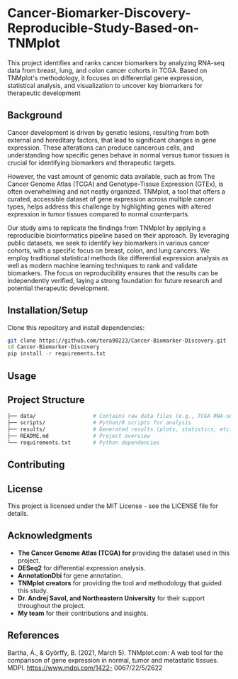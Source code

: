 # Cancer-Biomarker-Discovery-Reproducible-Study-Based-on-TNMplot
This project identifies and ranks cancer biomarkers by analyzing RNA-seq data from breast, lung, and colon cancer cohorts in TCGA. Based on TNMplot's methodology, it focuses on differential gene expression, statistical analysis, and visualization to uncover key biomarkers for therapeutic development

## Background
Cancer development is driven by genetic lesions, resulting from both external and hereditary factors, that lead to significant changes in gene expression. These alterations can produce cancerous cells, and understanding how specific genes behave in normal versus tumor tissues is crucial for identifying biomarkers and therapeutic targets.

However, the vast amount of genomic data available, such as from The Cancer Genome Atlas (TCGA) and Genotype-Tissue Expression (GTEx), is often overwhelming and not neatly organized. TNMplot, a tool that offers a curated, accessible dataset of gene expression across multiple cancer types, helps address this challenge by highlighting genes with altered expression in tumor tissues compared to normal counterparts.

Our study aims to replicate the findings from TNMplot by applying a reproducible bioinformatics pipeline based on their approach. By leveraging public datasets, we seek to identify key biomarkers in various cancer cohorts, with a specific focus on breast, colon, and lung cancers. We employ traditional statistical methods like differential expression analysis as well as modern machine learning techniques to rank and validate biomarkers. The focus on reproducibility ensures that the results can be independently verified, laying a strong foundation for future research and potential therapeutic development.

## Installation/Setup
Clone this repository and install dependencies:
```bash
git clone https://github.com/tera90223/Cancer-Biomarker-Discovery.git
cd Cancer-Biomarker-Discovery
pip install -r requirements.txt
```

## Usage


## Project Structure
``` bash
├── data/                  # Contains raw data files (e.g., TCGA RNA-seq data)
├── scripts/               # Python/R scripts for analysis
├── results/               # Generated results (plots, statistics, etc.)
├── README.md              # Project overview
└── requirements.txt       # Python dependencies
```

## Contributing
## License
This project is licensed under the MIT License - see the LICENSE file for details.

## Acknowledgments 
- __The Cancer Genome Atlas (TCGA) for__ providing the dataset used in this project.
- __DESeq2__ for differential expression analysis.
- __AnnotationDbi__ for gene annotation.
- __TNMplot creators__ for providing the tool and methodology that guided this study.
- __Dr. Andrej Savol, and Northeastern University__ for their support throughout the project.
- __My team__ for their contributions and insights.

## References
Bartha, Á., & Győrffy, B. (2021, March 5). TNMplot.com: A web tool for the comparison of gene  expression in normal, tumor and metastatic tissues. MDPI. https://www.mdpi.com/1422-      0067/22/5/2622 
